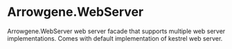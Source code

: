Arrowgene.WebServer
===
Arrowgene.WebServer web server facade that supports multiple web server implementations. 
Comes with default implementation of kestrel web server.